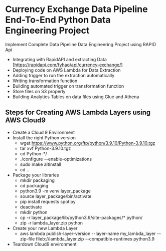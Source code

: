 # Currency Exchange Data Pipeline End-To-End Python Data Engineering Project
Implement Complete Data Pipeline Data Engineering Project using RAPID Api 
* Integrating with RapidAPI and extracting Data [https://rapidapi.com/fyhao/api/currency-exchange/]
* Deploying code on AWS Lambda for Data Extraction
* Adding trigger to run the extraction automatically 
* Writing transformation function
* Building automated trigger on transformation function 
* Store files on S3 properly
* Building Analytics Tables on data files using Glue and Athena

## Steps for Creating AWS Lambda Layers using AWS Cloud9

* Create a Cloud 9 Environment
* Install the right Python version
	* wget https://www.python.org/ftp/python/3.9.10/Python-3.9.10.tgz
	* tar xvf Python-3.9.10.tgz
	* cd Python-*/
	* ./configure --enable-optimizations
	* sudo make altinstall
	* cd ..
* Package your libraries
	* mkdir packaging
	* cd packaging
	* python3.9 -m venv layer_package
	* source layer_package/bin/activate
	* pip install requests spotipy
	* deactivate
	* mkdir python
	* cp -r layer_package/lib/python3.9/site-packages/* python/
	* zip -r lambda_layer.zip python
* Create your new Lambda Layer
	* aws lambda publish-layer-version --layer-name my_lambda_layer --zip-file fileb://lambda_layer.zip --compatible-runtimes python3.9
* Teardown Cloud9 environment

